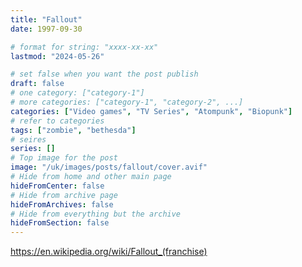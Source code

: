 ```yaml
---
title: "Fallout"
date: 1997-09-30

# format for string: "xxxx-xx-xx"
lastmod: "2024-05-26"

# set false when you want the post publish
draft: false
# one category: ["category-1"]
# more categories: ["category-1", "category-2", ...]
categories: ["Video games", "TV Series", "Atompunk", "Biopunk"]
# refer to categories
tags: ["zombie", "bethesda"]
# seires
series: []
# Top image for the post
image: "/uk/images/posts/fallout/cover.avif"
# Hide from home and other main page
hideFromCenter: false
# Hide from archive page
hideFromArchives: false
# Hide from everything but the archive
hideFromSection: false
---
```

https://en.wikipedia.org/wiki/Fallout_(franchise)
<!--more-->